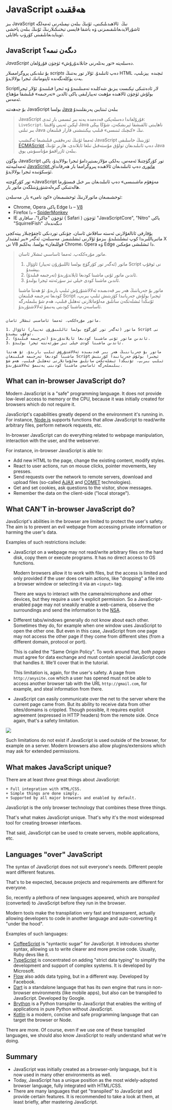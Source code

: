 # JavaScript ھەققىدە

بىز JavaScript نىڭ  ئالاھىدىلىكىنى، ئۇنىڭ بىلەن نېمىلەرنى ئەمەلگە ئاشۇرالايدىغانلىقىمىزنى ۋە باشقا قايسى تېخنىكىلارنىڭ ئۇنىڭ بىلەن ياخشى ئوينايدىغانلىقىنى كۆرۈپ باقايلى.

## JavaScript دىگەن نىمە؟

*JavaScript* دەسلەپتە «تور بەتلەرنى جانلاندۇرۇش» ئۈچۈن قۇرۇلغان.

بۇ تىلدىكى پروگراممىلار *scripts* دەپ ئاتىلىدۇ. ئۇلار تور بەتنىڭ HTML ئىچىدە  يېزىلىپ، بەت يۈكلەنگەندە ئاپتوماتىك ئىجرا بولالايدۇ.

Scriptلار ئادەتتىكى تېكىست يىزىق شەكلىدە تەمىنلىنىدۇ ۋە ئىجرا قىلىنىدۇ. ئۇلار ئېجرا بولۇش ئۈچۈن ئالاھىدە مۇھىت تەييارلىقى ياكى ئالدىن «تەرجىمە» قىلىشقا مۇھتاج ئەمەس.

بۇ جەھەتتە JavaScript بولسا [Java](https://en.wikipedia.org/wiki/Java_programming_language) بىلەن ئىنتايىن پەرىقلىنىدۇ

> JavaScript قۇرۇلغاندا دەسلەپكى قەدەمدە يەنە بىر ئىسمى بار ئىدى: `LiveScript`. لېكىن ئەينى ۋاقىتتا Java ناھايىتى ئالقىشقا ئېرىشكەن، شۇڭا يېڭى بىر تىلنى Java نىڭ «كىچىك ئىنىسى» قىلىپ بېكىتىشنى قارار قىلىنغان.
>
> ئەمما ئۇنىڭ تەرەققىي قىلىشىغا ئەگىشىپ JavaScript ئۆزىنىڭ خاسلىقى [ECMAScript](http://en.wikipedia.org/wiki/ECMAScript) دەپ ئاتىلىدىغان تولۇق مۇستەقىل تىلغا ئايلاندى، ھازىر ئۇنىڭ Java بىلەن ئازراقمۇ مۇناسىۋىتى يوق.



بۈگۈن JavaScript تور كۆرگۈچتىلا ئەمەس، بەلكى مۇلازىمىتېردامۇ ئىجرا بولالايدۇ، ياكى ئەمەلىيەتتە [JavaScript ماتورى](https://en.wikipedia.org/wiki/JavaScript_engine) دەپ ئاتىلىدىغان ئالاھىدە پىروگرامما بار ھەرقانداق ئۈسكۈنىدە ئىجرا بولالايدۇ.

تور كۆرگۈچتە «JavaScript مەۋھۇم ماشىنىسى» دەپ ئاتىلىدىغان بىر خىل قىستۇرما ھالەتتىكى گىرەلەشتۈرۋىتىلگەن ماتور بار.

ئوخشىمىغان ماتورلارنىڭ ئوخشىمىغان «كود نامى» بار. مەسلەن:

-  Chrome, Opera ياكى Edge دا – [V8](https://en.wikipedia.org/wiki/V8_JavaScript_engine)
- Firefox دا – [SpiderMonkey](https://en.wikipedia.org/wiki/SpiderMonkey)
- IE ئۈچۈن "چاكرا"، سافارى ( Safari ) ئۈچۈن "JavaScriptCore", "Nitro" ياكى "SquirrelFish" دىگەندەك

يۇقارقى ئاتالغۇلارنى ئەستە ساقلاش ئاسان، چۈنكى توردىكى ئاچقۇچىلار يېتەكچى ماتىرياللىرىدا كوپ ئىشلىتىلىدۇ. بىزمۇ ئۇلارنى ئىشلىتىمىز. مەسىلەن، ئەگەر «بىر ئىقتىدار X نى V8 قوللىغان» بولسا، بەلكىم Chrome، Opera ۋە Edge دا ئىشلىشى مۇمكىن.



> ماتور مۇرەككەپ. ئەمما ئاساسىي ئىشلار ئاسان.
>
> 1. ماتور (ئەگەر تور كۆرگۈچ بولسا ئاللىبۇرۇن تەييار) ئاۋۋال Script نى ئوقۇپ يېشىدۇ.
> 2. ئاندىن ماتور ئۇنى ماشىنا كودىغا ئايلاندۇرىدۇ (تەرجىمە قىلىدۇ).
> 3. ئاندىن ماشىنا كودى خېلى تىز سۈرئەتتە ئېجرا بولىدۇ.
>
> ماتور بۇ جەرياننىڭ ھەر بىر قەدىمىدە ئەلالاشتۇرۇش ئىلىپ بارىدۇ. ئۇ ھەتتا ماشىنا كودىغا تەرجىمە قىلىنغان Script ئېجىرا بولۇش جەريانىدا كۆزىتىش ئىلىپ بىرىپ، ئۇنىڭدا ئىشلەتكەن سانلىق مەلۇماتلارنى تەھلىل قىلىپ، ھەم شۇ بىلىملەرگە ئاساسەن ماشىنا كودىنى يەنىمۇ ئەلالاشتۇرىدۇ.



```smart header="How do engines work?"

ماتور مۇرەككەپ. ئەمما ئاساسىي ئىشلار ئاسان.

1. ماتور (ئەگەر تور كۆرگۈچ بولسا ئاللىبۇرۇن تەييار) ئاۋۋال Script نى ئوقۇپ يېشىدۇ.
2. ئاندىن ماتور ئۇنى ماشىنا كودىغا ئايلاندۇرىدۇ (تەرجىمە قىلىدۇ).
3. ئاندىن ماشىنا كودى خېلى تىز سۈرئەتتە ئېجرا بولىدۇ.

ماتور بۇ جەرياننىڭ ھەر بىر قەدىمىدە ئەلالاشتۇرۇش ئىلىپ بارىدۇ. ئۇ ھەتتا ماشىنا كودىغا تەرجىمە قىلىنغان Script ئېجىرا بولۇش جەريانىدا كۆزىتىش ئىلىپ بىرىپ، ئۇنىڭدا ئىشلەتكەن سانلىق مەلۇماتلارنى تەھلىل قىلىپ، ھەم شۇ بىلىملەرگە ئاساسەن ماشىنا كودىنى يەنىمۇ ئەلالاشتۇرىدۇ.
```

## What can in-browser JavaScript do?

Modern JavaScript is a "safe" programming language. It does not provide low-level access to memory or the CPU, because it was initially created for browsers which do not require it.

JavaScript's capabilities greatly depend on the environment it's running in. For instance, [Node.js](https://wikipedia.org/wiki/Node.js) supports functions that allow JavaScript to read/write arbitrary files, perform network requests, etc.

In-browser JavaScript can do everything related to webpage manipulation, interaction with the user, and the webserver.

For instance, in-browser JavaScript is able to:

- Add new HTML to the page, change the existing content, modify styles.
- React to user actions, run on mouse clicks, pointer movements, key presses.
- Send requests over the network to remote servers, download and upload files (so-called [AJAX](https://en.wikipedia.org/wiki/Ajax_(programming)) and [COMET](https://en.wikipedia.org/wiki/Comet_(programming)) technologies).
- Get and set cookies, ask questions to the visitor, show messages.
- Remember the data on the client-side ("local storage").

## What CAN'T in-browser JavaScript do?

JavaScript's abilities in the browser are limited to protect the user's safety. The aim is to prevent an evil webpage from accessing private information or harming the user's data.

Examples of such restrictions include:

- JavaScript on a webpage may not read/write arbitrary files on the hard disk, copy them or execute programs. It has no direct access to OS functions.

    Modern browsers allow it to work with files, but the access is limited and only provided if the user does certain actions, like "dropping" a file into a browser window or selecting it via an `<input>` tag.

    There are ways to interact with the camera/microphone and other devices, but they require a user's explicit permission. So a JavaScript-enabled page may not sneakily enable a web-camera, observe the surroundings and send the information to the [NSA](https://en.wikipedia.org/wiki/National_Security_Agency).
- Different tabs/windows generally do not know about each other. Sometimes they do, for example when one window uses JavaScript to open the other one. But even in this case, JavaScript from one page may not access the other page if they come from different sites (from a different domain, protocol or port).

    This is called the "Same Origin Policy". To work around that, *both pages* must agree for data exchange and must contain special JavaScript code that handles it. We'll cover that in the tutorial.

    This limitation is, again, for the user's safety. A page from `http://anysite.com` which a user has opened must not be able to access another browser tab with the URL `http://gmail.com`, for example, and steal information from there.
- JavaScript can easily communicate over the net to the server where the current page came from. But its ability to receive data from other sites/domains is crippled. Though possible, it requires explicit agreement (expressed in HTTP headers) from the remote side. Once again, that's a safety limitation.

![](limitations.svg)

Such limitations do not exist if JavaScript is used outside of the browser, for example on a server. Modern browsers also allow plugins/extensions which may ask for extended permissions.

## What makes JavaScript unique?

There are at least *three* great things about JavaScript:

```compare
+ Full integration with HTML/CSS.
+ Simple things are done simply.
+ Supported by all major browsers and enabled by default.
```
JavaScript is the only browser technology that combines these three things.

That's what makes JavaScript unique. That's why it's the most widespread tool for creating browser interfaces.

That said, JavaScript can be used to create servers, mobile applications, etc.

## Languages "over" JavaScript

The syntax of JavaScript does not suit everyone's needs. Different people want different features.

That's to be expected, because projects and requirements are different for everyone.

So, recently a plethora of new languages appeared, which are *transpiled* (converted) to JavaScript before they run in the browser.

Modern tools make the transpilation very fast and transparent, actually allowing developers to code in another language and auto-converting it "under the hood".

Examples of such languages:

- [CoffeeScript](https://coffeescript.org/) is "syntactic sugar" for JavaScript. It introduces shorter syntax, allowing us to write clearer and more precise code. Usually, Ruby devs like it.
- [TypeScript](https://www.typescriptlang.org/) is concentrated on adding "strict data typing" to simplify the development and support of complex systems. It is developed by Microsoft.
- [Flow](https://flow.org/) also adds data typing, but in a different way. Developed by Facebook.
- [Dart](https://www.dartlang.org/) is a standalone language that has its own engine that runs in non-browser environments (like mobile apps), but also can be transpiled to JavaScript. Developed by Google.
- [Brython](https://brython.info/) is a Python transpiler to JavaScript that enables the writing of applications in pure Python without JavaScript.
- [Kotlin](https://kotlinlang.org/docs/reference/js-overview.html) is a modern, concise and safe programming language that can target the browser or Node.

There are more. Of course, even if we use one of these transpiled languages, we should also know JavaScript to really understand what we're doing.

## Summary

- JavaScript was initially created as a browser-only language, but it is now used in many other environments as well.
- Today, JavaScript has a unique position as the most widely-adopted browser language, fully integrated with HTML/CSS.
- There are many languages that get "transpiled" to JavaScript and provide certain features. It is recommended to take a look at them, at least briefly, after mastering JavaScript.
